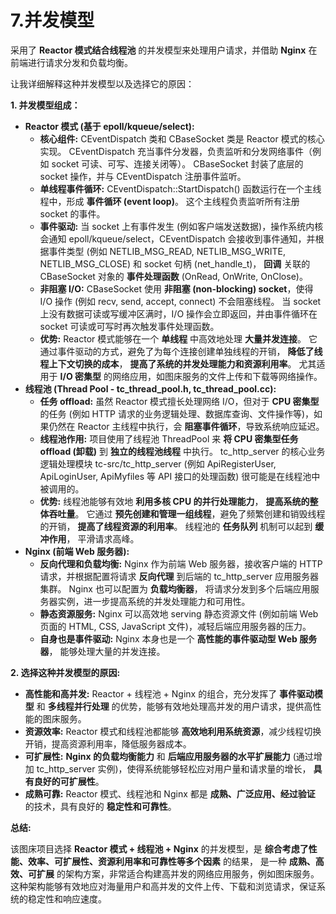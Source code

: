 # 7.并发模型

采用了 **Reactor 模式结合线程池** 的并发模型来处理用户请求，并借助 **Nginx** 在前端进行请求分发和负载均衡。

让我详细解释这种并发模型以及选择它的原因：

**1. 并发模型组成：**

- **Reactor 模式 (基于 epoll/kqueue/select):**
  - **核心组件:** CEventDispatch 类和 CBaseSocket 类是 Reactor 模式的核心实现。 CEventDispatch 充当事件分发器，负责监听和分发网络事件（例如 socket 可读、可写、连接关闭等）。 CBaseSocket 封装了底层的 socket 操作，并与 CEventDispatch 注册事件监听。
  - **单线程事件循环:** CEventDispatch::StartDispatch() 函数运行在一个主线程中，形成 **事件循环 (event loop)**。 这个主线程负责监听所有注册 socket 的事件。
  - **事件驱动:** 当 socket 上有事件发生 (例如客户端发送数据)，操作系统内核会通知 epoll/kqueue/select，CEventDispatch 会接收到事件通知，并根据事件类型 (例如 NETLIB_MSG_READ, NETLIB_MSG_WRITE, NETLIB_MSG_CLOSE) 和 socket 句柄 (net_handle_t)， **回调** 关联的 CBaseSocket 对象的 **事件处理函数** (OnRead, OnWrite, OnClose)。
  - **非阻塞 I/O:** CBaseSocket 使用 **非阻塞 (non-blocking) socket**，使得 I/O 操作 (例如 recv, send, accept, connect) 不会阻塞线程。 当 socket 上没有数据可读或写缓冲区满时，I/O 操作会立即返回，并由事件循环在 socket 可读或可写时再次触发事件处理函数。
  - **优势:** Reactor 模式能够在一个 **单线程** 中高效地处理 **大量并发连接**。 它通过事件驱动的方式，避免了为每个连接创建单独线程的开销， **降低了线程上下文切换的成本**， **提高了系统的并发处理能力和资源利用率**。 尤其适用于 **I/O 密集型** 的网络应用，如图床服务的文件上传和下载等网络操作。
- **线程池 (Thread Pool - tc_thread_pool.h, tc_thread_pool.cc):**
  - **任务 offload:** 虽然 Reactor 模式擅长处理网络 I/O，但对于 **CPU 密集型** 的任务 (例如 HTTP 请求的业务逻辑处理、数据库查询、文件操作等)，如果仍然在 Reactor 主线程中执行，会 **阻塞事件循环**，导致系统响应延迟。
  - **线程池作用:** 项目使用了线程池 ThreadPool 来 **将 CPU 密集型任务 offload (卸载)** 到 **独立的线程池线程** 中执行。 tc_http_server 的核心业务逻辑处理模块 tc-src/tc_http_server (例如 ApiRegisterUser, ApiLoginUser, ApiMyfiles 等 API 接口的处理函数) 很可能是在线程池中被调用的。
  - **优势:** 线程池能够有效地 **利用多核 CPU 的并行处理能力**， **提高系统的整体吞吐量**。 它通过 **预先创建和管理一组线程**，避免了频繁创建和销毁线程的开销， **提高了线程资源的利用率**。 线程池的 **任务队列** 机制可以起到 **缓冲作用**， 平滑请求高峰。
- **Nginx (前端 Web 服务器):**
  - **反向代理和负载均衡:** Nginx 作为前端 Web 服务器，接收客户端的 HTTP 请求，并根据配置将请求 **反向代理** 到后端的 tc_http_server 应用服务器集群。 Nginx 也可以配置为 **负载均衡器**， 将请求分发到多个后端应用服务器实例，进一步提高系统的并发处理能力和可用性。
  - **静态资源服务:** Nginx 可以高效地 serving 静态资源文件 (例如前端 Web 页面的 HTML, CSS, JavaScript 文件)，减轻后端应用服务器的压力。
  - **自身也是事件驱动:** Nginx 本身也是一个 **高性能的事件驱动型 Web 服务器**， 能够处理大量的并发连接。

**2. 选择这种并发模型的原因:**

- **高性能和高并发:** Reactor + 线程池 + Nginx 的组合，充分发挥了 **事件驱动模型** 和 **多线程并行处理** 的优势，能够有效地处理高并发的用户请求，提供高性能的图床服务。
- **资源效率:** Reactor 模式和线程池都能够 **高效地利用系统资源**，减少线程切换开销，提高资源利用率，降低服务器成本。
- **可扩展性:** **Nginx 的负载均衡能力** 和 **后端应用服务器的水平扩展能力** (通过增加 tc_http_server 实例)，使得系统能够轻松应对用户量和请求量的增长， **具有良好的可扩展性**。
- **成熟可靠:** Reactor 模式、线程池和 Nginx 都是 **成熟、广泛应用、经过验证** 的技术，具有良好的 **稳定性和可靠性**。

**总结:**

该图床项目选择 **Reactor 模式 + 线程池 + Nginx** 的并发模型，是 **综合考虑了性能、效率、可扩展性、资源利用率和可靠性等多个因素** 的结果， 是一种 **成熟、高效、可扩展** 的架构方案，非常适合构建高并发的网络应用服务，例如图床服务。 这种架构能够有效地应对海量用户和高并发的文件上传、下载和浏览请求，保证系统的稳定性和响应速度。